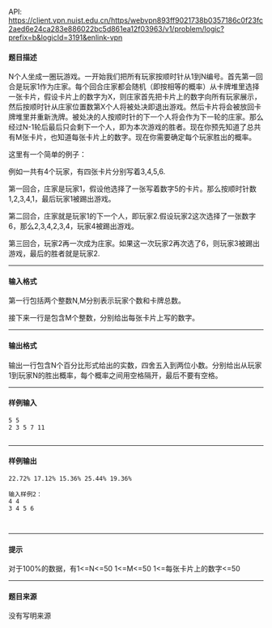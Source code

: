 API: https://client.vpn.nuist.edu.cn/https/webvpn893ff9021738b0357186c0f23fc2aed6e24ca283e886022bc5d861ea12f03963/v1/problem/logic?prefix=b&logicId=3191&enlink-vpn

#### 题目描述

N个人坐成一圈玩游戏。一开始我们把所有玩家按顺时针从1到N编号。首先第一回合是玩家1作为庄家。每个回合庄家都会随机（即按相等的概率）从卡牌堆里选择一张卡片，假设卡片上的数字为X，则庄家首先把卡片上的数字向所有玩家展示，然后按顺时针从庄家位置数第X个人将被处决即退出游戏。然后卡片将会被放回卡牌堆里并重新洗牌。被处决的人按顺时针的下一个人将会作为下一轮的庄家。那么经过N-1轮后最后只会剩下一个人，即为本次游戏的胜者。现在你预先知道了总共有M张卡片，也知道每张卡片上的数字。现在你需要确定每个玩家胜出的概率。

这里有一个简单的例子：

例如一共有4个玩家，有四张卡片分别写着3,4,5,6.

第一回合，庄家是玩家1，假设他选择了一张写着数字5的卡片。那么按顺时针数1,2,3,4,1，最后玩家1被踢出游戏。

第二回合，庄家就是玩家1的下一个人，即玩家2.假设玩家2这次选择了一张数字6，那么2,3,4,2,3,4，玩家4被踢出游戏。

第三回合，玩家2再一次成为庄家。如果这一次玩家2再次选了6，则玩家3被踢出游戏，最后的胜者就是玩家2.

---

#### 输入格式

第一行包括两个整数N,M分别表示玩家个数和卡牌总数。

接下来一行是包含M个整数，分别给出每张卡片上写的数字。

---

#### 输出格式

输出一行包含N个百分比形式给出的实数，四舍五入到两位小数。分别给出从玩家1到玩家N的胜出概率，每个概率之间用空格隔开，最后不要有空格。

---

#### 样例输入
```
5 5
2 3 5 7 11
 

```

---

#### 样例输出
```
22.72% 17.12% 15.36% 25.44% 19.36%
 
输入样例2：
4 4
3 4 5 6
 
 
```

---

#### 提示

对于100%的数据，有1<=N<=50 1<=M<=50 1<=每张卡片上的数字<=50  

---

#### 题目来源

没有写明来源
